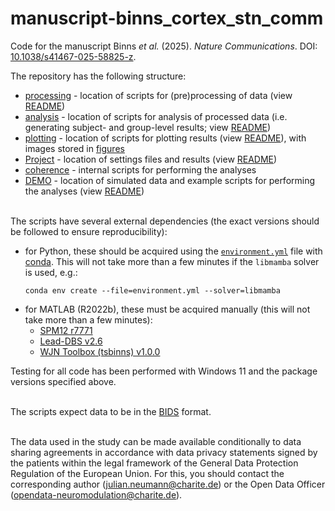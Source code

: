 # manuscript-binns_cortex_stn_comm

Code for the manuscript Binns *et al.* (2025). *Nature Communications*. DOI: [10.1038/s41467-025-58825-z](https://doi.org/10.1038/s41467-025-58825-z).

The repository has the following structure:
- [processing](processing) - location of scripts for (pre)processing of data (view [README](processing/README.txt))
- [analysis](analysis) - location of scripts for analysis of processed data (i.e. generating subject- and group-level results; view [README](analysis/README.txt))
- [plotting](plotting) - location of scripts for plotting results (view [README](plotting/README.txt)), with images stored in [figures](figures)
- [Project](project) - location of settings files and results (view [README](Project/README.txt))
- [coherence](coherence) - internal scripts for performing the analyses
- [DEMO](DEMO) - location of simulated data and example scripts for performing the analyses (view [README](DEMO/README.txt))

\
The scripts have several external dependencies (the exact versions should be followed to ensure reproducibility):
- for Python, these should be acquired using the [`environment.yml`](environment.yml) file with [conda](https://conda.io/projects/conda/en/latest/index.html). This will not take more than a few minutes if the `libmamba` solver is used, e.g.: 
  ```
  conda env create --file=environment.yml --solver=libmamba
  ```
- for MATLAB (R2022b), these must be acquired manually (this will not take more than a few minutes):
  - [SPM12 r7771](https://www.fil.ion.ucl.ac.uk/spm/software/spm12/)
  - [Lead-DBS v2.6](https://www.lead-dbs.org/)
  - [WJN Toolbox (tsbinns) v1.0.0](https://github.com/neuromodulation/wjn_toolbox_tsbinns/tree/1.0.0)

Testing for all code has been performed with Windows 11 and the package versions specified above.

\
The scripts expect data to be in the [BIDS](https://bids.neuroimaging.io/) format.

\
The data used in the study can be made available conditionally to data sharing agreements in accordance with data privacy statements signed by the patients within the legal framework of the General Data Protection Regulation of the European Union. For this, you should contact the corresponding author ([julian.neumann@charite.de](mailto:julian.neumann@charite.de)) or the Open Data Officer ([opendata-neuromodulation@charite.de](mailto:opendata-neuromodulation@charite.de)).
